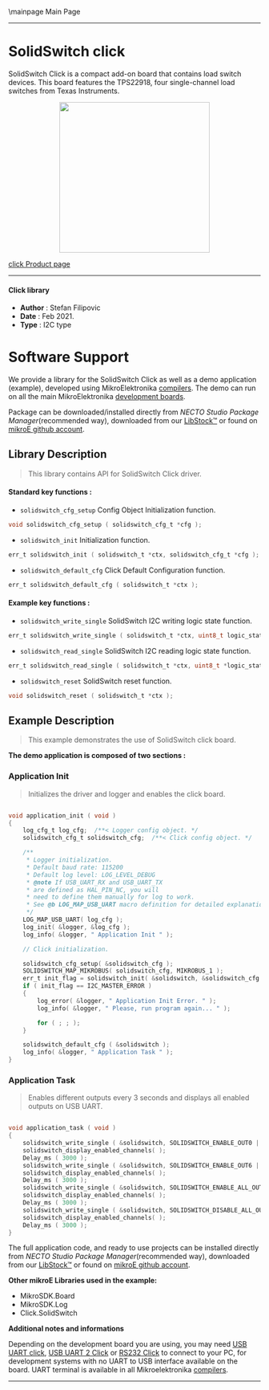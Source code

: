 \mainpage Main Page

---
# SolidSwitch click

SolidSwitch Click is a compact add-on board that contains load switch devices. This board features the TPS22918, four single-channel load switches from Texas Instruments.

<p align="center">
  <img src="https://download.mikroe.com/images/click_for_ide/solidswitch_click.png" height=300px>
</p>

[click Product page](https://www.mikroe.com/solidswitch-click)

---


#### Click library

- **Author**        : Stefan Filipovic
- **Date**          : Feb 2021.
- **Type**          : I2C type


# Software Support

We provide a library for the SolidSwitch Click
as well as a demo application (example), developed using MikroElektronika
[compilers](https://www.mikroe.com/necto-studio).
The demo can run on all the main MikroElektronika [development boards](https://www.mikroe.com/development-boards).

Package can be downloaded/installed directly from *NECTO Studio Package Manager*(recommended way), downloaded from our [LibStock&trade;](https://libstock.mikroe.com) or found on [mikroE github account](https://github.com/MikroElektronika/mikrosdk_click_v2/tree/master/clicks).

## Library Description

> This library contains API for SolidSwitch Click driver.

#### Standard key functions :

- `solidswitch_cfg_setup` Config Object Initialization function.
```c
void solidswitch_cfg_setup ( solidswitch_cfg_t *cfg );
```

- `solidswitch_init` Initialization function.
```c
err_t solidswitch_init ( solidswitch_t *ctx, solidswitch_cfg_t *cfg );
```

- `solidswitch_default_cfg` Click Default Configuration function.
```c
err_t solidswitch_default_cfg ( solidswitch_t *ctx );
```

#### Example key functions :

- `solidswitch_write_single` SolidSwitch I2C writing logic state function.
```c
err_t solidswitch_write_single ( solidswitch_t *ctx, uint8_t logic_state );
```

- `solidswitch_read_single` SolidSwitch I2C reading logic state function.
```c
err_t solidswitch_read_single ( solidswitch_t *ctx, uint8_t *logic_state );
```

- `solidswitch_reset` SolidSwitch reset function.
```c
void solidswitch_reset ( solidswitch_t *ctx );
```

## Example Description

> This example demonstrates the use of SolidSwitch click board.

**The demo application is composed of two sections :**

### Application Init

> Initializes the driver and logger and enables the click board.

```c

void application_init ( void )
{
    log_cfg_t log_cfg;  /**< Logger config object. */
    solidswitch_cfg_t solidswitch_cfg;  /**< Click config object. */

    /** 
     * Logger initialization.
     * Default baud rate: 115200
     * Default log level: LOG_LEVEL_DEBUG
     * @note If USB_UART_RX and USB_UART_TX 
     * are defined as HAL_PIN_NC, you will 
     * need to define them manually for log to work. 
     * See @b LOG_MAP_USB_UART macro definition for detailed explanation.
     */
    LOG_MAP_USB_UART( log_cfg );
    log_init( &logger, &log_cfg );
    log_info( &logger, " Application Init " );

    // Click initialization.

    solidswitch_cfg_setup( &solidswitch_cfg );
    SOLIDSWITCH_MAP_MIKROBUS( solidswitch_cfg, MIKROBUS_1 );
    err_t init_flag = solidswitch_init( &solidswitch, &solidswitch_cfg );
    if ( init_flag == I2C_MASTER_ERROR ) 
    {
        log_error( &logger, " Application Init Error. " );
        log_info( &logger, " Please, run program again... " );

        for ( ; ; );
    }

    solidswitch_default_cfg ( &solidswitch );
    log_info( &logger, " Application Task " );
}

```

### Application Task

> Enables different outputs every 3 seconds and displays all enabled outputs on USB UART.

```c

void application_task ( void )
{
    solidswitch_write_single ( &solidswitch, SOLIDSWITCH_ENABLE_OUT0 | SOLIDSWITCH_ENABLE_OUT1 );
    solidswitch_display_enabled_channels( );
    Delay_ms ( 3000 );
    solidswitch_write_single ( &solidswitch, SOLIDSWITCH_ENABLE_OUT6 | SOLIDSWITCH_ENABLE_OUT7 );
    solidswitch_display_enabled_channels( );
    Delay_ms ( 3000 );
    solidswitch_write_single ( &solidswitch, SOLIDSWITCH_ENABLE_ALL_OUTPUTS );
    solidswitch_display_enabled_channels( );
    Delay_ms ( 3000 );
    solidswitch_write_single ( &solidswitch, SOLIDSWITCH_DISABLE_ALL_OUTPUTS );
    solidswitch_display_enabled_channels( );
    Delay_ms ( 3000 );
}

```

The full application code, and ready to use projects can be installed directly from *NECTO Studio Package Manager*(recommended way), downloaded from our [LibStock&trade;](https://libstock.mikroe.com) or found on [mikroE github account](https://github.com/MikroElektronika/mikrosdk_click_v2/tree/master/clicks).

**Other mikroE Libraries used in the example:**

- MikroSDK.Board
- MikroSDK.Log
- Click.SolidSwitch

**Additional notes and informations**

Depending on the development board you are using, you may need
[USB UART click](https://www.mikroe.com/usb-uart-click),
[USB UART 2 Click](https://www.mikroe.com/usb-uart-2-click) or
[RS232 Click](https://www.mikroe.com/rs232-click) to connect to your PC, for
development systems with no UART to USB interface available on the board. UART
terminal is available in all Mikroelektronika
[compilers](https://shop.mikroe.com/compilers).

---
